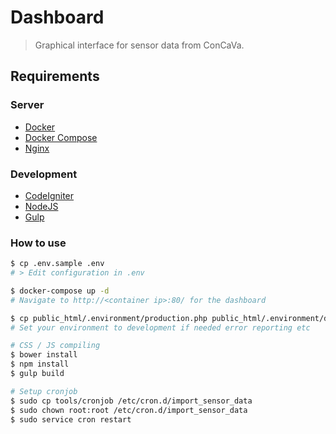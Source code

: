 # Dashboard
> Graphical interface for sensor data from ConCaVa.

## Requirements

### Server

* [Docker](http://docs.docker.com/linux/started/)
* [Docker Compose](https://docs.docker.com/compose/install/)
* [Nginx](http://nginx.org/)

### Development

* [CodeIgniter](http://www.codeigniter.com/user_guide/)
* [NodeJS](https://nodejs.org/en/docs/)
* [Gulp](https://github.com/gulpjs/gulp/blob/master/docs/getting-started.md)

### How to use
```bash
$ cp .env.sample .env
# > Edit configuration in .env

$ docker-compose up -d
# Navigate to http://<container ip>:80/ for the dashboard

$ cp public_html/.environment/production.php public_html/.environment/development.php
# Set your environment to development if needed error reporting etc

# CSS / JS compiling
$ bower install
$ npm install
$ gulp build

# Setup cronjob
$ sudo cp tools/cronjob /etc/cron.d/import_sensor_data
$ sudo chown root:root /etc/cron.d/import_sensor_data
$ sudo service cron restart
```
